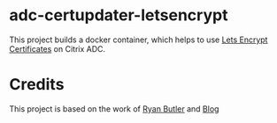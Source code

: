 # adc-certupdater-letsencrypt

This project builds a docker container, which helps to use [Lets Encrypt Certificates](https://letsencrypt.org) on Citrix ADC.

# Credits
This project is based on the work of [Ryan Butler](https://github.com/ryancbutler/ns-letsencrypt) and [Blog](https://www.techdrabble.com/citrix/18-letsencrypt-san-certificate-with-citrix-netscaler-take-2)
